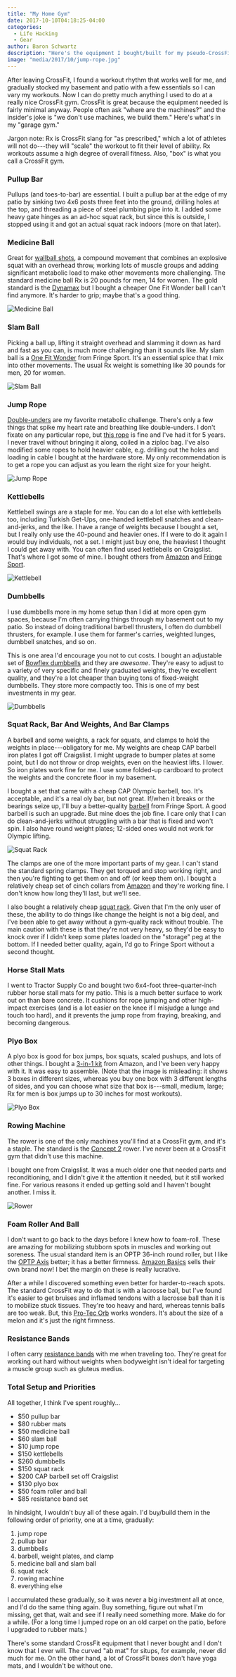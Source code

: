 ```yaml
---
title: "My Home Gym"
date: 2017-10-10T04:18:25-04:00
categories:
  - Life Hacking
  - Gear
author: Baron Schwartz
description: "Here's the equipment I bought/built for my pseudo-CrossFit home gym."
image: "media/2017/10/jump-rope.jpg"
---
```


After leaving CrossFit, I found a workout rhythm that works well for me, and
gradually stocked my basement and patio with a few essentials so I can vary my
workouts. Now I can do pretty much anything I used to do at a really nice CrossFit
gym. CrossFit is great because the equipment needed is fairly minimal anyway.
People often ask "where are the machines?" and the insider's joke is "we don't
use machines, we build them." Here's what's in my "garage gym."

<!--more-->

Jargon note: Rx is CrossFit slang for "as prescribed," which a lot of athletes
will not do---they will "scale" the workout to fit their level of ability. Rx
workouts assume a high degree of overall fitness. Also, "box" is what you call a
CrossFit gym.

### Pullup Bar

Pullups (and toes-to-bar) are essential.
I built a pullup bar at the edge of my patio by sinking two 4x6 posts three feet
into the ground, drilling holes at the top, and threading a piece of steel plumbing
pipe into it. I added some heavy gate hinges as an ad-hoc squat rack, but since
this is outside, I stopped using it and got an actual squat rack indoors (more
on that later).

### Medicine Ball

Great for [wallball shots](https://www.youtube.com/watch?v=8fpobPBRnsk&t=1m30s),
a compound movement that combines an explosive squat with an overhead throw,
working lots of muscle groups and adding significant metabolic load to make
other movements more challenging. The standard medicine ball Rx is 20 pounds for
men, 14 for women. The gold standard is the
[Dynamax](https://www.amazon.com/Dynamax-Soft-Shell-Medicine-Ball-20lb/dp/B00NZ6I9AY/?tag=xaprb-20)
but I bought a cheaper One Fit Wonder ball I can't find anymore. It's harder to
grip; maybe that's a good thing.

![Medicine Ball](/media/2017/10/medicine-ball.jpg)

### Slam Ball

Picking a ball up, lifting it straight overhead and slamming it down as hard and
fast as you can, is much more challenging than it sounds like. My slam ball is a
[One Fit Wonder](https://www.fringesport.com/products/slam-balls) from Fringe
Sport. It's an essential spice that I mix into other movements. The usual
Rx weight is something like 30 pounds for men, 20 for women.

![Slam Ball](/media/2017/10/slam-ball.jpg)

### Jump Rope

[Double-unders](https://www.youtube.com/watch?v=WTOQWDugz9E) are my favorite
metabolic challenge. There's only a few things that spike my heart rate and
breathing like double-unders. I don't fixate on any particular rope, but [this
rope](https://www.amazon.com/gp/product/B004P3R6LE/?tag=xaprb-20) is fine and I've had it for
5 years. I never travel without bringing it along, coiled in a ziploc bag. I've
also modified some ropes to hold heavier cable, e.g. drilling out the holes and
loading in cable I bought at the hardware store. My only recommendation is to
get a rope you can adjust as you learn the right size for your height.

![Jump Rope](/media/2017/10/jump-rope.jpg)

### Kettlebells

Kettlebell swings are a staple for me. You can do a lot else with kettlebells
too, including Turkish Get-Ups, one-handed kettlebell snatches and
clean-and-jerks, and the like. I have a range of weights because I bought a set,
but I really only use the 40-pound and heavier ones. If I were to do it again I
would buy individuals, not a set. I might just buy one, the heaviest I thought I
could get away with. You can often find used kettlebells on Craigslist. That's
where I got some of mine. I bought others from
[Amazon](https://www.amazon.com/gp/product/B003J9E6B8/?tag=xaprb-20) and [Fringe
Sport](https://www.fringesport.com/collections/kettlebells/products/onefitwonder-premium-kettlebells).

![Kettlebell](/media/2017/10/kettlebell.jpg)

### Dumbbells

I use dumbbells more in my home setup than I did at more open gym spaces,
because I'm often carrying things through my basement out to my patio. So
instead of doing traditional barbell thrusters, I often do dumbbell thrusters,
for example. I use them for farmer's carries, weighted lunges, dumbbell
snatches, and so on.

This is one area I'd encourage you not to cut costs. I bought an adjustable set
of [Bowflex
dumbbells](https://www.amazon.com/gp/product/B001ARYU58/?tag=xaprb-20) and they
are *awesome*. They're easy to adjust to a variety of very specific and finely
graduated weights, they're excellent quality, and they're a lot cheaper than
buying tons of fixed-weight dumbbells. They store more compactly too. This is
one of my best investments in my gear.

![Dumbbells](/media/2017/10/dumbbells.jpg)

### Squat Rack, Bar And Weights, And Bar Clamps

A barbell and some weights, a rack for squats, and clamps to hold the weights in
place---obligatory for me. My weights are cheap CAP barbell iron plates I got
off Craigslist. I might upgrade to bumper plates at some point, but I do not
throw or drop weights, even on the heaviest lifts. I lower. So iron plates work
fine for me. I use some folded-up cardboard to protect the weights and the
concrete floor in my basement.

I bought a set that came with a cheap CAP Olympic barbell, too. It's acceptable,
and it's a real oly bar, but not great.  If/when it breaks or the bearings seize
up, I'll buy a better-quality
[barbell](https://www.fringesport.com/collections/barbells) from Fringe Sport. A
good barbell is such an upgrade. But mine does the job fine.  I care only that I
can do clean-and-jerks without struggling with a bar that is fixed and won't
spin. I also have round weight plates; 12-sided ones would not work for Olympic
lifting.

![Squat Rack](/media/2017/10/squat-rack.jpg)

The clamps are one of the more important parts of my gear. I can't stand the
standard spring clamps. They get torqued and stop working right, and then you're
fighting to get them on and off (or keep them on). I bought a relatively cheap
set of cinch collars from
[Amazon](https://www.amazon.com/gp/product/B01L7Z0R8Q/?tag=xaprb-20) and they're working
fine. I don't know how long they'll last, but we'll see.

I also bought a relatively cheap [squat
rack](https://www.amazon.com/gp/product/B002ME5J3A/?tag=xaprb-20). Given that I'm the only
user of these, the ability to do things like change the height is not a big
deal, and I've been able to get away without a gym-quality rack without trouble.
The main caution with these is that they're not very heavy, so they'd be easy to
knock over if I didn't keep some plates loaded on the "storage" peg at the
bottom. If I needed better quality, again, I'd go to Fringe Sport without a
second thought.

### Horse Stall Mats

I went to Tractor Supply Co and bought two 6x4-foot three-quarter-inch rubber
horse stall mats for my patio. This is a much better surface to work out on than
bare concrete. It cushions for rope jumping and other high-impact exercises (and
is a lot easier on the knee if I misjudge a lunge and touch too hard), and it
prevents the jump rope from fraying, breaking, and becoming dangerous.

### Plyo Box

A plyo box is good for box jumps, box squats, scaled pushups, and lots of other
things. I bought a [3-in-1
kit](https://www.amazon.com/gp/product/B00NIA4AB4/?tag=xaprb-20) from Amazon,
and I've been very happy with it. It was easy to assemble. (Note that the image
is misleading: it shows 3 boxes in different sizes, whereas you buy one box with
3 different lengths of sides, and you can choose what size that box is---small,
medium, large; Rx for men is box jumps up to 30 inches for most workouts).

![Plyo Box](/media/2017/10/plyo-box.jpg)

### Rowing Machine

The rower is one of the only machines you'll find at a CrossFit gym, and it's a
staple. The standard is the [Concept
2](https://www.amazon.com/Concept2-Model-Indoor-Rowing-Machine/dp/B00NH9WF4K/?tag=xaprb-20)
rower. I've never been at a CrossFit gym that didn't use this machine.

I bought one from Craigslist. It was a much older one that needed parts and
reconditioning, and I didn't give it the attention it needed, but it still
worked fine. For various reasons it ended up getting sold and I haven't bought
another. I miss it.

![Rower](/media/2017/10/rower.jpg)

### Foam Roller And Ball

I don't want to go back to the days before I knew how to foam-roll. These are
amazing for mobilizing stubborn spots in muscles and working out soreness. The
usual standard item is an OPTP 36-inch round roller, but I like the [OPTP
Axis](https://www.amazon.com/OPTP-AXIS-Foam-Roller-Density/dp/B001MPU106/?tag=xaprb-20)
better; it has a better firmness.  [Amazon
Basics](https://www.amazon.com/AmazonBasics-High-Density-Round-Foam-Roller/dp/B00XM2MRGI/?tag=xaprb-20)
sells their own brand now! I bet the margin on these is really lucrative.

After a while I discovered something even better for harder-to-reach spots. The
standard CrossFit way to do that is with a lacrosse ball, but I've found it's
easier to get bruises and inflamed tendons with a lacrosse ball than it is to
mobilize stuck tissues. They're too heavy and hard, whereas tennis balls are too
weak. But, this [Pro-Tec
Orb](https://www.amazon.com/gp/product/B00B2YAD46/?tag=xaprb-20) works wonders.
It's about the size of a melon and it's just the right firmness.

### Resistance Bands

I often carry [resistance
bands](https://www.fringesport.com/products/strength-band-sets) with me when
traveling too. They're great for working out hard without weights when
bodyweight isn't ideal for targeting a muscle group such as gluteus medius.

### Total Setup and Priorities

All together, I think I've spent roughly...

- $50 pullup bar
- $80 rubber mats
- $50 medicine ball
- $60 slam ball
- $10 jump rope
- $150 kettlebells
- $260 dumbbells
- $150 squat rack
- $200 CAP barbell set off Craigslist
- $130 plyo box
- $50 foam roller and ball
- $85 resistance band set

In hindsight, I wouldn't buy all of these again. I'd buy/build them in the following
order of priority, one at a time, gradually:

1. jump rope
2. pullup bar
2. dumbbells
3. barbell, weight plates, and clamp
4. medicine ball and slam ball
5. squat rack
6. rowing machine
7. everything else

I accumulated these gradually, so it was never a big investment all at once, and
I'd do the same thing again. Buy something, figure out what I'm missing, get
that, wait and see if I really need something more. Make do for a while. (For a
long time I jumped rope on an old carpet on the patio, before I upgraded to
rubber mats.)

There's some standard CrossFit equipment that I never bought and I don't know
that I ever will. The curved "ab mat" for situps, for example, never did much
for me. On the other hand, a lot of CrossFit boxes don't have yoga mats, and I
wouldn't be without one.
